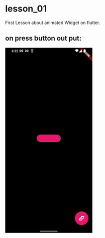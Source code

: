 # lesson_01

First Lesson about animated Widget on flutter.
## on press button out put:

<div>
    <img src='./animated_01.gif' width='280px'>
</div>